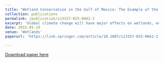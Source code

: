 ```yaml
---
title: "Wetland Conservation in the Gulf of Mexico: The Example of the Salt Marsh Morning Glory, Ipomoea sagittata."
collection: publications
permalink: /publication/s13157-015-0662-2
excerpt: 'Global climate change will have major effects on wetlands, ecosystems with elevated biodiversity and of enormous economic importance. Using ecological niche modeling and genetic data from three plastid DNA markers sequenced from 96 plants, we studied the salt marsh morning glory, Ipomoea sagittata, to understand the impact that future global warming and increasing sea level may have on aquatic plant conservation, distribution and genetic connectivity on the Gulf of Mexico. Data suggest that genetic variation is low and lacks structure; probable causes include high gene flow, clonal reproduction or use of ineffective molecular markers. Global warming models for its potential distribution in the year 2080 predict a loss of suitable habitat in its northern inland distribution (Cuatro Ciénegas Basin), while its coastal and southern habitats increase. Genetic connectivity decreases along the coast owing to a rise in sea level (Yucatán, Laguna Madre Basin, Usumacinta Basin). Three zones are identified, each requiring a different conservation strategy: 1) A saltwater intrusion zone where most protected areas are; 2) A stability zone which may offer optimal conditions for the creation of protected areas; 3) A zone of range expansion that may cause ecological instability, reducing species richness and promoting colonization by opportunistic species.'
date: 2015-05-19
venue: 'Wetlands'
paperurl: 'https://link.springer.com/article/10.1007/s13157-015-0662-2'

---
```

[Download paper here](https://www.researchgate.net/publication/277142944_Wetland_Conservation_in_the_Gulf_of_Mexico_The_Example_of_the_Salt_Marsh_Morning_Glory_Ipomoea_sagittata)
